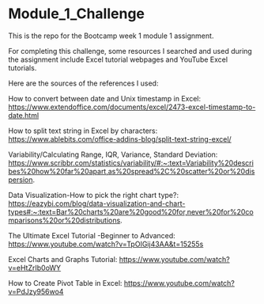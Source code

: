 # Module_1_Challenge
This is the repo for the Bootcamp week 1 module 1 assignment.

For completing this challenge, some resources I searched and used during the assignment include Excel tutorial webpages and YouTube Excel tutorials.

Here are the sources of the references I used:

How to convert between date and Unix timestamp in Excel: 
    https://www.extendoffice.com/documents/excel/2473-excel-timestamp-to-date.html

How to split text string in Excel by characters: 
    https://www.ablebits.com/office-addins-blog/split-text-string-excel/
    
Variability/Calculating Range, IQR, Variance, Standard Deviation:
    https://www.scribbr.com/statistics/variability/#:~:text=Variability%20describes%20how%20far%20apart,as%20spread%2C%20scatter%20or%20dispersion.
    
Data Visualization-How to pick the right chart type?:
    https://eazybi.com/blog/data-visualization-and-chart-types#:~:text=Bar%20charts%20are%20good%20for,never%20for%20comparisons%20or%20distributions.
    
The Ultimate Excel Tutorial -Beginner to Advanced:
    https://www.youtube.com/watch?v=TpOIGij43AA&t=15255s
    
Excel Charts and Graphs Tutorial:
    https://www.youtube.com/watch?v=eHtZrIb0oWY
    
How to Create Pivot Table in Excel:
    https://www.youtube.com/watch?v=PdJzy956wo4
